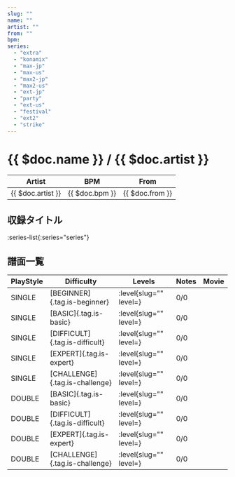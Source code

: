 ```yaml
---
slug: ""
name: ""
artist: ""
from: ""
bpm: 
series:
  - "extra"
  - "konamix"
  - "max-jp"
  - "max-us"
  - "max2-jp"
  - "max2-us"
  - "ext-jp"
  - "party"
  - "ext-us"
  - "festival"
  - "ext2"
  - "strike"
---
```


# {{ $doc.name }} / {{ $doc.artist }}

|Artist|BPM|From|
|------|---|----|
|{{ $doc.artist }}|{{ $doc.bpm }}|{{ $doc.from }}|

## 収録タイトル

:series-list{:series="series"}

## 譜面一覧

|PlayStyle|Difficulty|Levels|Notes|Movie|
|---------|----------|------|-----|-----|
|SINGLE|[BEGINNER]{.tag.is-beginner}|:level{slug="" level=}|0/0||
|SINGLE|[BASIC]{.tag.is-basic}|:level{slug="" level=}|0/0||
|SINGLE|[DIFFICULT]{.tag.is-difficult}|:level{slug="" level=}|0/0||
|SINGLE|[EXPERT]{.tag.is-expert}|:level{slug="" level=}|0/0||
|SINGLE|[CHALLENGE]{.tag.is-challenge}|:level{slug="" level=}|0/0||
|DOUBLE|[BASIC]{.tag.is-basic}|:level{slug="" level=}|0/0||
|DOUBLE|[DIFFICULT]{.tag.is-difficult}|:level{slug="" level=}|0/0||
|DOUBLE|[EXPERT]{.tag.is-expert}|:level{slug="" level=}|0/0||
|DOUBLE|[CHALLENGE]{.tag.is-challenge}|:level{slug="" level=}|0/0||

